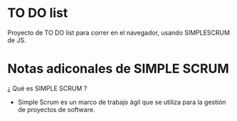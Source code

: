 # TO DO list

Proyecto de TO DO list para correr en el navegador, usando SIMPLESCRUM de JS.



# Notas adiconales de SIMPLE SCRUM #

¿ Qué es SIMPLE SCRUM ?
* Simple Scrum es un marco de trabajo ágil que se utiliza para la gestión de proyectos de software.
